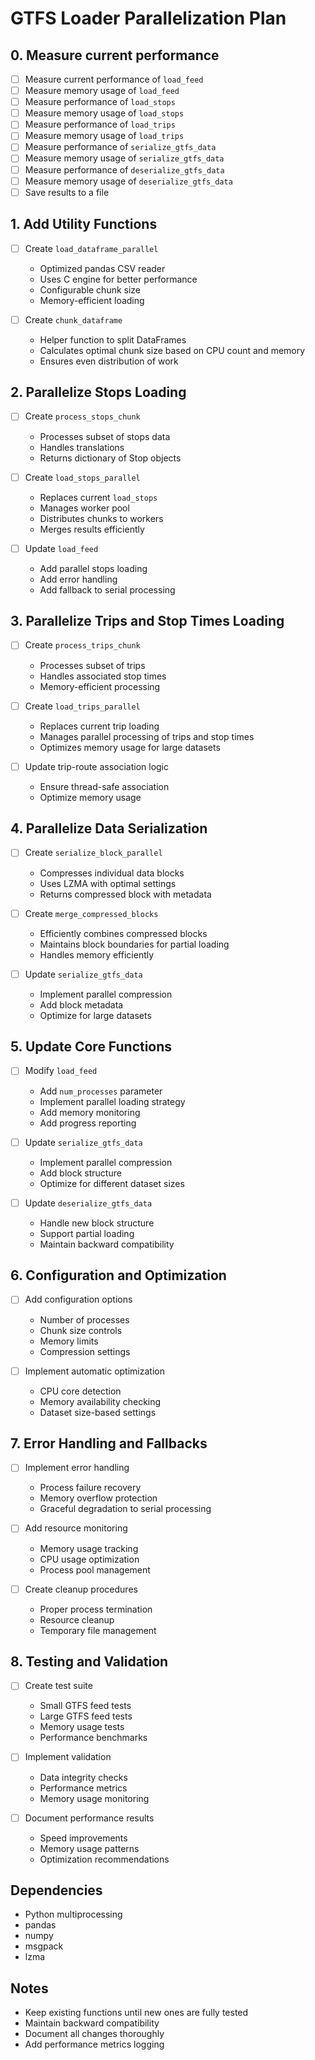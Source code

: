 # GTFS Loader Parallelization Plan

## 0. Measure current performance
- [ ] Measure current performance of `load_feed`
- [ ] Measure memory usage of `load_feed`
- [ ] Measure performance of `load_stops`
- [ ] Measure memory usage of `load_stops`
- [ ] Measure performance of `load_trips`
- [ ] Measure memory usage of `load_trips`
- [ ] Measure performance of `serialize_gtfs_data`
- [ ] Measure memory usage of `serialize_gtfs_data`
- [ ] Measure performance of `deserialize_gtfs_data`
- [ ] Measure memory usage of `deserialize_gtfs_data`
- [ ] Save results to a file

## 1. Add Utility Functions
- [ ] Create `load_dataframe_parallel`
  - Optimized pandas CSV reader
  - Uses C engine for better performance
  - Configurable chunk size
  - Memory-efficient loading

- [ ] Create `chunk_dataframe`
  - Helper function to split DataFrames
  - Calculates optimal chunk size based on CPU count and memory
  - Ensures even distribution of work

## 2. Parallelize Stops Loading
- [ ] Create `process_stops_chunk`
  - Processes subset of stops data
  - Handles translations
  - Returns dictionary of Stop objects

- [ ] Create `load_stops_parallel`
  - Replaces current `load_stops`
  - Manages worker pool
  - Distributes chunks to workers
  - Merges results efficiently

- [ ] Update `load_feed`
  - Add parallel stops loading
  - Add error handling
  - Add fallback to serial processing

## 3. Parallelize Trips and Stop Times Loading
- [ ] Create `process_trips_chunk`
  - Processes subset of trips
  - Handles associated stop times
  - Memory-efficient processing

- [ ] Create `load_trips_parallel`
  - Replaces current trip loading
  - Manages parallel processing of trips and stop times
  - Optimizes memory usage for large datasets

- [ ] Update trip-route association logic
  - Ensure thread-safe association
  - Optimize memory usage

## 4. Parallelize Data Serialization
- [ ] Create `serialize_block_parallel`
  - Compresses individual data blocks
  - Uses LZMA with optimal settings
  - Returns compressed block with metadata

- [ ] Create `merge_compressed_blocks`
  - Efficiently combines compressed blocks
  - Maintains block boundaries for partial loading
  - Handles memory efficiently

- [ ] Update `serialize_gtfs_data`
  - Implement parallel compression
  - Add block metadata
  - Optimize for large datasets

## 5. Update Core Functions
- [ ] Modify `load_feed`
  - Add `num_processes` parameter
  - Implement parallel loading strategy
  - Add memory monitoring
  - Add progress reporting

- [ ] Update `serialize_gtfs_data`
  - Implement parallel compression
  - Add block structure
  - Optimize for different dataset sizes

- [ ] Update `deserialize_gtfs_data`
  - Handle new block structure
  - Support partial loading
  - Maintain backward compatibility

## 6. Configuration and Optimization
- [ ] Add configuration options
  - Number of processes
  - Chunk size controls
  - Memory limits
  - Compression settings

- [ ] Implement automatic optimization
  - CPU core detection
  - Memory availability checking
  - Dataset size-based settings

## 7. Error Handling and Fallbacks
- [ ] Implement error handling
  - Process failure recovery
  - Memory overflow protection
  - Graceful degradation to serial processing

- [ ] Add resource monitoring
  - Memory usage tracking
  - CPU usage optimization
  - Process pool management

- [ ] Create cleanup procedures
  - Proper process termination
  - Resource cleanup
  - Temporary file management

## 8. Testing and Validation
- [ ] Create test suite
  - Small GTFS feed tests
  - Large GTFS feed tests
  - Memory usage tests
  - Performance benchmarks

- [ ] Implement validation
  - Data integrity checks
  - Performance metrics
  - Memory usage monitoring

- [ ] Document performance results
  - Speed improvements
  - Memory usage patterns
  - Optimization recommendations

## Dependencies
- Python multiprocessing
- pandas
- numpy
- msgpack
- lzma

## Notes
- Keep existing functions until new ones are fully tested
- Maintain backward compatibility
- Document all changes thoroughly
- Add performance metrics logging 